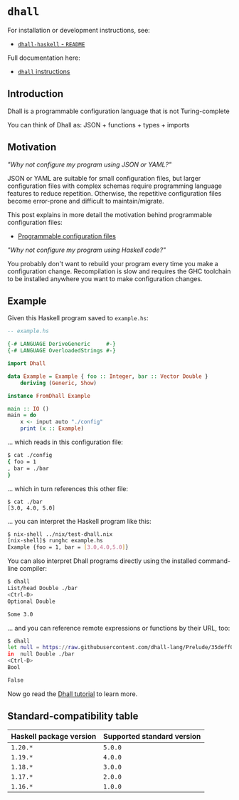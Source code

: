 # `dhall`

For installation or development instructions, see:

* [`dhall-haskell` - `README`](https://github.com/dhall-lang/dhall-haskell/blob/master/README.md)

Full documentation here:

* [`dhall` instructions](https://hackage.haskell.org/package/dhall/docs/Dhall-Tutorial.html)

## Introduction

Dhall is a programmable configuration language that is not Turing-complete

You can think of Dhall as: JSON + functions + types + imports

## Motivation

*"Why not configure my program using JSON or YAML?"*

JSON or YAML are suitable for small configuration files, but larger
configuration files with complex schemas require programming language features
to reduce repetition.  Otherwise, the repetitive configuration files become
error-prone and difficult to maintain/migrate.

This post explains in more detail the motivation behind programmable
configuration files:

* [Programmable configuration files](https://docs.dhall-lang.org/discussions/Programmable-configuration-files.html)

*"Why not configure my program using Haskell code?"*

You probably don't want to rebuild your program every time you make a
configuration change.  Recompilation is slow and requires the GHC toolchain
to be installed anywhere you want to make configuration changes.

## Example

Given this Haskell program saved to `example.hs`:

```haskell
-- example.hs

{-# LANGUAGE DeriveGeneric     #-}
{-# LANGUAGE OverloadedStrings #-}

import Dhall

data Example = Example { foo :: Integer, bar :: Vector Double }
    deriving (Generic, Show)

instance FromDhall Example

main :: IO ()
main = do
    x <- input auto "./config"
    print (x :: Example)
```

... which reads in this configuration file:

```bash
$ cat ./config
{ foo = 1
, bar = ./bar
}
```

... which in turn references this other file:

```
$ cat ./bar
[3.0, 4.0, 5.0]
```

... you can interpret the Haskell program like this:

```bash
$ nix-shell ../nix/test-dhall.nix
[nix-shell]$ runghc example.hs
Example {foo = 1, bar = [3.0,4.0,5.0]}
```

You can also interpret Dhall programs directly using the installed command-line
compiler:

```bash
$ dhall
List/head Double ./bar
<Ctrl-D>
Optional Double

Some 3.0
```

... and you can reference remote expressions or functions by their URL, too:

```bash
$ dhall
let null = https://raw.githubusercontent.com/dhall-lang/Prelude/35deff0d41f2bf86c42089c6ca16665537f54d75/List/null
in  null Double ./bar
<Ctrl-D>
Bool

False
```

Now go read the [Dhall tutorial][haskell-tutorial] to learn more.

## Standard-compatibility table

| Haskell package version | Supported standard version |
|-------------------------|----------------------------|
| `1.20.*`                | `5.0.0`                    |
| `1.19.*`                | `4.0.0`                    |
| `1.18.*`                | `3.0.0`                    |
| `1.17.*`                | `2.0.0`                    |
| `1.16.*`                | `1.0.0`                    |

[haskell-tutorial]: https://hackage.haskell.org/package/dhall/docs/Dhall-Tutorial.html
